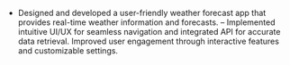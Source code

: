 - Designed and developed a user-friendly weather forecast app that provides real-time weather information and
forecasts.
– Implemented intuitive UI/UX for seamless navigation and integrated API for accurate data retrieval. Improved
user engagement through interactive features and customizable settings.
